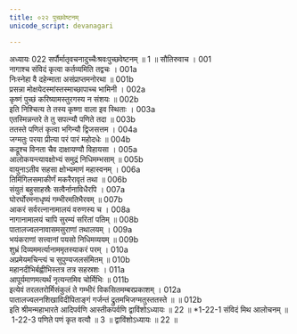 ```yaml
---
title: ०२२ पुच्छवेष्टनम्
unicode_script: devanagari

---
```



अध्यायः 022
सर्पौर्मातृवचनादुच्चैःश्रवःपुच्छवेष्टनम् ॥ 1 ॥
सौतिरुवाच ।	001  
नागाश्च संविदं कृत्वा कर्तव्यमिति तद्वचः ।	001a  
निःस्नेहा वै दहेन्माता असंप्राप्तमनोरथा ॥	001b  
प्रसन्ना मोक्षयेदस्मांस्तस्माच्छापाच्च भामिनी ।	002a  
कृष्णं पुच्छं करिष्यामस्तुरगस्य न संशयः ॥	002b  
इति निश्चित्य ते तस्य कृष्णा वाला इव स्थिताः ।	003a  
एतस्मिन्नन्तरे ते तु सपत्न्यौ पणिते तदा ॥	003b  
ततस्ते पणितं कृत्वा भगिन्यौ द्विजसत्तम ।	004a  
जग्मतुः परया प्रीत्या परं पारं महोदधेः ॥	004b  
कद्रूश्च विनता चैव दाक्षायण्यौ विहायसा ।	005a  
आलोकयन्त्यावक्षोभ्यं समुद्रं निधिमम्भसाम् ॥	005b  
वायुनाऽतीव सहसा क्षोभ्यमाणं महास्वनम् ।	006a  
तिमिंगिलसमाकीर्णं मकरैरावृतं तथा ॥	006b  
संयुतं बहुसाहस्रैः सत्वैर्नानाविधैरपि ।	007a  
घोरर्घोरमनाधृष्यं गम्भीरमतिभैरवम् ॥	007b  
आकरं सर्वरत्नानामालयं वरुणस्य च ।	008a  
नागानामालयं चापि सुरम्यं सरितां पतिम् ॥	008b  
पातालज्वलनावासमसुराणां तथालयम् ।	009a  
भयंकराणां सत्त्वानां पयसो निधिमव्ययम् ॥	009b  
शुभ्रं दिव्यममर्त्यानाममृतस्याकरं परम् ।	010a  
अप्रमेयमचिन्त्यं च सुपुण्यजलसंमितम् ॥	010b  
महानदीभिर्बह्वीभिस्तत्र तत्र सहस्रशः ।	011a  
आपूर्यमाणमत्यर्थं नृत्यन्तमिव चोर्मिभिः ॥	011b  
इत्येवं तरलतरोर्मिसंकुलं ते गम्भीरं विकसितमम्बरप्रकाशम् ।	012a  
पातालज्वलनशिखाविदीपिताङ्गं गर्जन्तं द्रुतमभिजग्मतुस्ततस्ते ॥ ॥	012b  
इति श्रीमन्महाभारते आदिपर्वणि आस्तीकपर्वणि द्वाविंशोऽध्यायः ॥ 22 ॥
*1-22-1 संविदं मिथ आलोचनम् ॥ 1-22-3 पणिते पणं कृत वत्यौ ॥ 3 ॥ द्वाविंशोऽध्यायः ॥ 22 ॥